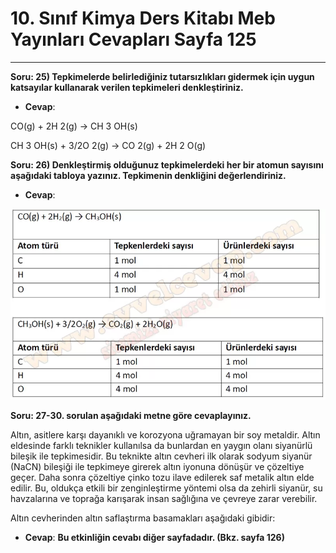 # 10. Sınıf Kimya Ders Kitabı Meb Yayınları Cevapları Sayfa 125

---

**Soru: 25) Tepkimelerde belirlediğiniz tutarsızlıkları gidermek için uygun katsayılar kullanarak verilen tepkimeleri denkleştiriniz.**

-   **Cevap**:

CO(g) + 2H 2(g) → CH 3 OH(s)

CH 3 OH(s) + 3/2O 2(g) → CO 2(g) + 2H 2 O(g)

**Soru: 26) Denkleştirmiş olduğunuz tepkimelerdeki her bir atomun sayısını aşağıdaki tabloya yazınız. Tepkimenin denkliğini değerlendiriniz.**

-   **Cevap**:

![Image 1](./image_1.webp)

**Soru: 27-30. sorulan aşağıdaki metne göre cevaplayınız.**

Altın, asitlere karşı dayanıklı ve korozyona uğramayan bir soy metaldir. Altın eldesinde farklı teknikler kullanılsa da bunlardan en yaygın olanı siyanürlü bileşik ile tepkimesidir. Bu teknikte altın cevheri ilk olarak sodyum siyanür (NaCN) bileşiği ile tepkimeye girerek altın iyonuna dönüşür ve çözeltiye geçer. Daha sonra çözeltiye çinko tozu ilave edilerek saf metalik altın elde edilir. Bu, oldukça etkili bir zenginleştirme yöntemi olsa da zehirli siyanür, su havzalarına ve toprağa karışarak insan sağlığına ve çevreye zarar verebilir.

 Altın cevherinden altın saflaştırma basamakları aşağıdaki gibidir:

-   **Cevap**: **Bu etkinliğin cevabı diğer sayfadadır. (Bkz. sayfa 126)**